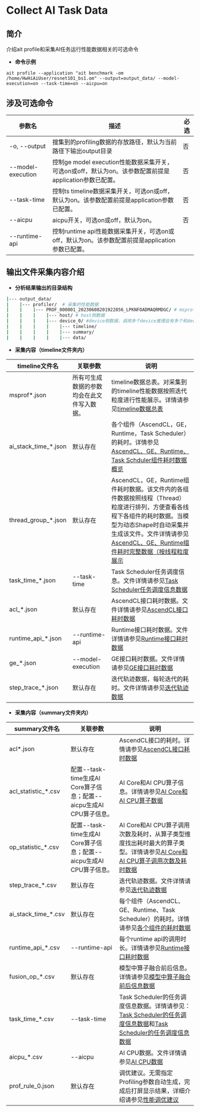 # Collect AI Task Data
## 简介
介绍ait profile和采集AI任务运行性能数据相关的可选命令
- **命令示例**
```
ait profile --application "ait benchmark -om /home/HwHiAiUser/resnet101_bs1.om" --output=output_data/ --model-execution=on --task-time=on --aicpu=on
```

## 涉及可选命令
| 参数名                    | 描述                                       | 必选   |
  | ------------------------ | ---------------------------------------- | ---- |
  | -o, --output             | 搜集到的profiling数据的存放路径，默认为当前路径下输出output目录                                                                | 否    |
  | --model-execution        | 控制ge model execution性能数据采集开关，可选on或off，默认为on。该参数配置前提是application参数已配置。 | 否    |
  | --task-time              | 控制ts timeline数据采集开关，可选on或off，默认为on。该参数配置前提是application参数已配置。 | 否    |
  | --aicpu                  | aicpu开关，可选on或off，默认为on。 | 否  |
  | --runtime-api            | 控制runtime api性能数据采集开关，可选on或off，默认为on。该参数配置前提是application参数已配置。 |

  ## 输出文件采集内容介绍
- **分析结果输出的目录结构**
```bash
|--- output_data/
|    |--- profiler/  # 采集的性能数据
|    |    |--- PROF_000001_20230608201922856_LPKNFOADMAQRMDGC/ # msprof保存的数据
|    |    |    |--- host/ # host侧数据
|    |    |    |--- device_0/ #device侧数据，调用多个device推理会有多个和device文件夹
|    |    |    |    |--- timeline/
|    |    |    |    |--- summary/
|    |    |    |    |--- data/
```

- **采集内容（timeline文件夹内）**

| timeline文件名 | 关联参数 | 说明 |
| ----- | ----- | ----- |
|msprof*.json|所有可生成数据的参数均会在此文件写入数据。|timeline数据总表。对采集到的timeline性能数据按照迭代粒度进行性能展示。详情请参见[timeline数据总表](https://www.hiascend.com/document/detail/zh/CANNCommunityEdition/63RC1alpha002/developmenttools/devtool/atlasprofiling_16_0114.html)|
|ai_stack_time_*.json|默认存在|各个组件（AscendCL，GE，Runtime，Task Scheduler）的耗时。详情参见[AscendCL、GE、Runtime、Task Schduler组件耗时数据概览](https://www.hiascend.com/document/detail/zh/CANNCommunityEdition/63RC1alpha002/developmenttools/devtool/atlasprofiling_16_0115.html)|
|thread_group_*.json|默认存在|AscendCL，GE，Runtime组件耗时数据。该文件内的各组件数据按照线程（Thread）粒度进行排列，方便查看各线程下各组件的耗时数据。当模型为动态Shape时自动采集并生成该文件。文件详情请参见[AscendCL、GE、Runtime组件耗时完整数据（按线程粒度展示](https://www.hiascend.com/document/detail/zh/CANNCommunityEdition/63RC1alpha002/developmenttools/devtool/atlasprofiling_16_0116.html)|
|task_time_*.json|--task-time|Task Scheduler任务调度信息。文件详情请参见[Task Scheduler任务调度信息数据](https://www.hiascend.com/document/detail/zh/CANNCommunityEdition/63RC1alpha002/developmenttools/devtool/atlasprofiling_16_0117.html)|
|acl_*.json|默认存在|AscendCL接口耗时数据。文件详情请参见[AscendCL接口耗时数据](https://www.hiascend.com/document/detail/zh/CANNCommunityEdition/63RC1alpha002/developmenttools/devtool/atlasprofiling_16_0119.html)|
|runtime_api_*.json|--runtime-api|Runtime接口耗时数据。文件详情请参见[Runtime接口耗时数据](https://www.hiascend.com/document/detail/zh/CANNCommunityEdition/63RC1alpha002/developmenttools/devtool/atlasprofiling_16_0120.html)|
|ge_*.json|--model-execution|GE接口耗时数据。文件详情请参见[GE接口耗时数据](https://www.hiascend.com/document/detail/zh/CANNCommunityEdition/63RC1alpha002/developmenttools/devtool/atlasprofiling_16_0121.html)|
|step_trace_*.json|默认存在|迭代轨迹数据，每轮迭代的耗时。文件详情请参见[迭代轨迹数据](https://www.hiascend.com/document/detail/zh/CANNCommunityEdition/63RC1alpha002/developmenttools/devtool/atlasprofiling_16_0123.html)|

- **采集内容（summary文件夹内）**

| summary文件名 | 关联参数 | 说明 |
| ----- | ----- | ----- |
|acl*.json|默认存在|AscendCL接口的耗时。详情请参见[AscendCL接口耗时数据](https://www.hiascend.com/document/detail/zh/CANNCommunityEdition/63RC1alpha002/developmenttools/devtool/atlasprofiling_16_0149.html)|
|acl_statistic_*.csv|配置--task-time生成AI Core算子信息；配置--aicpu生成AI CPU算子信息。 |AI Core和AI CPU算子信息。详情请参见[AI Core和AI CPU算子数据](https://www.hiascend.com/document/detail/zh/CANNCommunityEdition/63RC1alpha002/developmenttools/devtool/atlasprofiling_16_0151.html)|
|op_statistic_*.csv|配置--task-time生成AI Core算子信息；配置--aicpu生成AI CPU算子信息。|AI Core和AI CPU算子调用次数及耗时，从算子类型维度找出耗时最大的算子类型。详情请参见[AI Core和AI CPU算子调用次数及耗时数据](https://www.hiascend.com/document/detail/zh/CANNCommunityEdition/63RC1alpha002/developmenttools/devtool/atlasprofiling_16_0152.html)|
|step_trace_*.csv|默认存在|迭代轨迹数据。文件详情请参见[迭代轨迹数据](https://www.hiascend.com/document/detail/zh/CANNCommunityEdition/63RC1alpha002/developmenttools/devtool/atlasprofiling_16_0153.html)|
|ai_stack_time_*.csv|默认存在|每个组件（AscendCL、GE、Runtime、Task Scheduler）的耗时。详情请参见[各个组件的耗时数据](https://www.hiascend.com/document/detail/zh/CANNCommunityEdition/63RC1alpha002/developmenttools/devtool/atlasprofiling_16_0154.html)|
|runtime_api_*.csv|--runtime-api|每个runtime api的调用时长。详情请参见[Runtime接口耗时数据](https://www.hiascend.com/document/detail/zh/CANNCommunityEdition/63RC1alpha002/developmenttools/devtool/atlasprofiling_16_0155.html)|
|fusion_op_*.csv|默认存在|模型中算子融合前后信息。详情请参见[模型中算子融合前后信息数据](https://www.hiascend.com/document/detail/zh/CANNCommunityEdition/63RC1alpha002/developmenttools/devtool/atlasprofiling_16_0159.html)|
|task_time_*.csv|--task-time|Task Scheduler的任务调度信息数据。详情请参见：[Task Scheduler的任务调度信息数据](https://www.hiascend.com/document/detail/zh/CANNCommunityEdition/63RC1alpha002/developmenttools/devtool/atlasprofiling_16_0160.html)和[Task Scheduler的任务调度信息数据](https://www.hiascend.com/document/detail/zh/CANNCommunityEdition/63RC1alpha002/developmenttools/devtool/atlasprofiling_16_0161.html)|
|aicpu_*.csv|--aicpu|AI CPU数据。文件详情请参见[AI CPU数据](https://www.hiascend.com/document/detail/zh/CANNCommunityEdition/63RC1alpha002/developmenttools/devtool/atlasprofiling_16_0157.html)|
|prof_rule_0.json|默认存在|调优建议。无需指定Profiling参数自动生成，完成后打屏显示结果，详细介绍请参见[性能调优建议](https://www.hiascend.com/document/detail/zh/CANNCommunityEdition/63RC1alpha002/developmenttools/devtool/atlasprofiling_16_0148.html)|